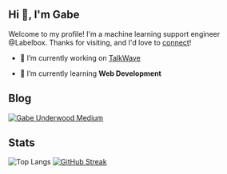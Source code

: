 ## Hi 👋, I'm Gabe

Welcome to my profile! I'm a machine learning support engineer @Labelbox. Thanks for visiting, and I'd love to [connect](https://linkedin.com/in/gabriel-underwood-28320413a)!

- 🔭 I’m currently working on [TalkWave](https://github.com/Gabefire/TalkWave)

- 🌱 I’m currently learning **Web Development**

## Blog

[![Gabe Underwood Medium](https://github-readme-medium.vercel.app/?username=Gabefire)](https://medium.com/@gunderwood14)

## Stats

![Top Langs](https://github-readme-stats.vercel.app/api/top-langs/?username=Gabefire&size_weight=0.5&count_weight=0.5&langs_count=7)
[![GitHub Streak](https://streak-stats.demolab.com?user=Gabefire)](https://git.io/streak-stats)
<!--
**Gabefire/Gabefire** is a ✨ _special_ ✨ repository because its `README.md` (this file) appears on your GitHub profile.

Here are some ideas to get you started:

- 🔭 I’m currently working on ...
- 🌱 I’m currently learning ...
- 👯 I’m looking to collaborate on ...
- 🤔 I’m looking for help with ...
- 💬 Ask me about ...
- 📫 How to reach me: ...
- 😄 Pronouns: ...
- ⚡ Fun fact: ...
-->
